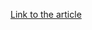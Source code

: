 [Link to the article](https://blog.trendmicro.com/trendlabs-security-intelligence/trickbot-adds-remote-application-credential-grabbing-capabilitiesto-its-repertoire/)

